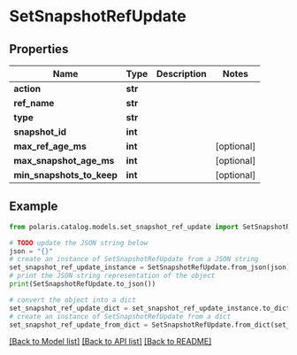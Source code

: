 <!--

 Licensed to the Apache Software Foundation (ASF) under one
 or more contributor license agreements.  See the NOTICE file
 distributed with this work for additional information
 regarding copyright ownership.  The ASF licenses this file
 to you under the Apache License, Version 2.0 (the
 "License"); you may not use this file except in compliance
 with the License.  You may obtain a copy of the License at

   http://www.apache.org/licenses/LICENSE-2.0

 Unless required by applicable law or agreed to in writing,
 software distributed under the License is distributed on an
 "AS IS" BASIS, WITHOUT WARRANTIES OR CONDITIONS OF ANY
 KIND, either express or implied.  See the License for the
 specific language governing permissions and limitations
 under the License.

-->
# SetSnapshotRefUpdate

## Properties

Name | Type | Description | Notes
------------ | ------------- | ------------- | -------------
**action** | **str** |  | 
**ref_name** | **str** |  | 
**type** | **str** |  | 
**snapshot_id** | **int** |  | 
**max_ref_age_ms** | **int** |  | [optional] 
**max_snapshot_age_ms** | **int** |  | [optional] 
**min_snapshots_to_keep** | **int** |  | [optional] 

## Example

```python
from polaris.catalog.models.set_snapshot_ref_update import SetSnapshotRefUpdate

# TODO update the JSON string below
json = "{}"
# create an instance of SetSnapshotRefUpdate from a JSON string
set_snapshot_ref_update_instance = SetSnapshotRefUpdate.from_json(json)
# print the JSON string representation of the object
print(SetSnapshotRefUpdate.to_json())

# convert the object into a dict
set_snapshot_ref_update_dict = set_snapshot_ref_update_instance.to_dict()
# create an instance of SetSnapshotRefUpdate from a dict
set_snapshot_ref_update_from_dict = SetSnapshotRefUpdate.from_dict(set_snapshot_ref_update_dict)
```
[[Back to Model list]](../README.md#documentation-for-models) [[Back to API list]](../README.md#documentation-for-api-endpoints) [[Back to README]](../README.md)


